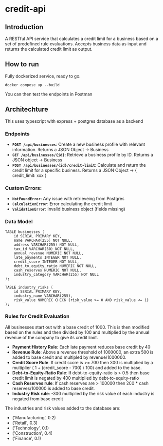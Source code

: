 # credit-api


## Introduction
A RESTful API service that calculates a credit limit for a business based on a set of predefined rule evaluations. Accepts business data as input and returns the calculated credit limit as output.

## How to run
Fully dockerized service, ready to go.
```
docker compose up --build
```

You can then test the endpoints in Postman

## Architechture
This uses typescript with express + postgres database as a backend

### Endpoints
- **`POST /api/businesses`**: Create a new business profile with relevant information. Returns a JSON Object -> Business
- **`GET /api/businesses/{id}`**: Retrieve a business profile by ID. Returns a JSON object -> Business
- **`POST /api/businesses/{id}/credit-limit`**: Calculate and return the credit limit for a specific business. Returns a JSON Object -> { credit_limit: xxx }

### Custom Errors:
- **`NotFoundError`**: Any issue with retrieveing from Postgres
- **`CalculationError`**: Error calculating the credit limit
- **`ValidationError`**: Invalid business object (fields missing)

### Data Model
```
TABLE businesses (
    id SERIAL PRIMARY KEY,
    name VARCHAR(255) NOT NULL,
    address VARCHAR(255) NOT NULL,
    tax_id VARCHAR(50) NOT NULL,
    annual_revenue NUMERIC NOT NULL,
    late_payments INTEGER NOT NULL,
    credit_score INTEGER NOT NULL,
    debt_to_equity_ratio NUMERIC NOT NULL,
    cash_reserves NUMERIC NOT NULL,
    industry_category VARCHAR(255) NOT NULL
);

TABLE industry_risks (
    id SERIAL PRIMARY KEY,
    industry_name VARCHAR(255),
    risk_value NUMERIC CHECK (risk_value >= 0 AND risk_value <= 1)
);

```

### Rules for Credit Evaluation
All businesses start out with a base credit of 1000. This is then modified based on the rules and then divided by 100 and multiplied by the annual revenue of the company to give its credit limit.

- **Payment History Rule**: Each late payment reduces base credit by 40
- **Revenue Rule**: Above a revenue threshold of 1000000, an extra 500 is added to base credit and multipled by revenue/1000000.
- **Credit Score Rule**: If credit score is >= 700 then 300 is multiplied by a multiplier ( 1 + (credit_score - 700) / 100) and added to the base.
- **Debt-to-Equity-Ratio Rule**: If debt-to-equity-ratio is > 0.5 then base credit limit is negated by 400 multiplied by debt-to-equity-ratio
- **Cash Reserves rule**: If cash reserves are > 100000 then  200 * cash reserves/100000 is added to base credit.
- **Industry Risk rule**: -300 multiplied by the risk value of each industry is negated from base credit

The industries and risk values added to the database are:
- ('Manufacturing', 0.2)
- ('Retail', 0.3)
- ('Technology', 0.1)
- ('Construction', 0.4)
- ('Finance', 0.1)

